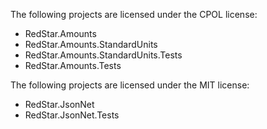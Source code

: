 The following projects are licensed under the CPOL license:

- RedStar.Amounts
- RedStar.Amounts.StandardUnits
- RedStar.Amounts.StandardUnits.Tests
- RedStar.Amounts.Tests

The following projects are licensed under the MIT license:

- RedStar.JsonNet
- RedStar.JsonNet.Tests